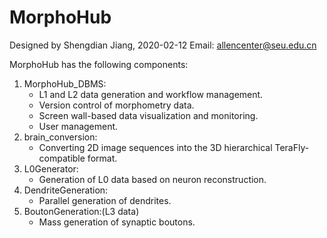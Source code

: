 # MorphoHub <Petabyte-Scale Multi-Morphometry of Single Neurons for Whole Brains>
Designed by Shengdian Jiang, 2020-02-12
Email: allencenter@seu.edu.cn

MorphoHub has the following components:
1. MorphoHub_DBMS:
    - L1 and L2 data generation and workflow management.
    - Version control of morphometry data.
    - Screen wall-based data visualization and monitoring.
    - User management.
2. brain_conversion:
    - Converting 2D image sequences into the 3D hierarchical TeraFly-compatible format.
3. L0Generator:
    - Generation of L0 data based on neuron reconstruction.
4. DendriteGeneration:
    - Parallel generation of dendrites.
5. BoutonGeneration:(L3 data)
    - Mass generation of synaptic boutons.


